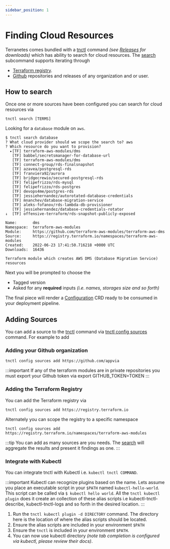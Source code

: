 ```yaml
---
sidebar_position: 1
---
```


# Finding Cloud Resources

Terranetes comes bundled with a [tnctl](docs/terranetes-controller/cli/tnctl.md) command _(see [Releases](docs/terranetes-controller/releases.md) for downloads)_ which has ability to search for cloud resources. The [search](docs/terranetes-controller/cli/tnctl_search.md) subcommand supports iterating through

* [Terraform registry](https://registry.terraform.io).
* [Github](https://github.com) repositories and releases of any organization and or user.

## How to search

Once one or more sources have been configured you can search for cloud resources via

```shell
tnctl search [TERMS]
```

Looking for a `database` module on `aws`.

```shell
$ tnctl search database
? What cloud provider should we scope the search to? aws
? Which resource do you want to provision?
  ▸[TF] terraform-aws-modules/dms
   [TF] babbel/secretsmanager-for-database-url
   [TF] terraform-aws-modules/dms
   [TF] connect-group/rds-finalsnapshot
   [TF] azavea/postgresql-rds
   [TF] franviera92/aurora
   [TF] bridgecrewio/secured-postgresql-rds
   [TF] felipefrizzo/rds-mysql
   [TF] felipefrizzo/rds-postgres
   [TF] devops4me/postgres-rds
   [TF] jessiehernandez/autorotated-database-credentials
   [TF] mnanchev/database-migration-service
   [TF] aleks-fofanov/rds-lambda-db-provisioner
   [TF] jessiehernandez/database-credentials-rotator
↓  [TF] offensive-terraform/rds-snapshot-publicly-exposed

Name:       dms
Namespace:  terraform-aws-modules
Module:     https://github.com/terraform-aws-modules/terraform-aws-dms
Source:     https://registry.terraform.io/namespaces/terraform-aws-modules
Created:    2022-06-23 17:41:50.716218 +0000 UTC
Downloads:  16436

Terraform module which creates AWS DMS (Database Migration Service) resources
```

Next you will be prompted to choose the

* Tagged version
* Asked for any **required** inputs _(i.e. names, storages size and so forth)_

The final piece will render a [Configuration](docs/terranetes-controller/reference/configurations.terraform.appvia.io.md) CRD ready to be consumed in your deployment pipeline.

## Adding Sources

You can add a source to the [tnctl](docs/terranetes-controller/cli/tnctl.md) command via [tnctl config sources](docs/terranetes-controller/cli/tnctl_config_sources.md) command. For example to add

### Adding your Github organization

```shell
tnctl config sources add https://github.com/appvia
```

:::important
If any of the terraform modules are in private repositories you must export your Github token via export GITHUB_TOKEN=TOKEN
:::

### Adding the Terraform Registry

You can add the Terraform registry via

```shell
tnctl config sources add https://registry.terraform.io
```

Alternately you can scope the registry to a specific namespace

```shell
tnctl config sources add https://registry.terraform.io/namespaces/terraform-aws-modules
```

:::tip
You can add as many sources are you needs. The [search](docs/terranetes-controller/cli/tnctl_search.md) will aggregate the results and present it findings as one.
:::

### Integrate with Kubectl

You can integrate tnctl with Kubectl i.e. `kubectl tnctl COMMAND`.

:::important
Kubectl can recognize plugins based on the name. Lets assume you place an executable script in your `$PATH` named `kubectl-hello-world`. This script can be called via `$ kubectl hello world`. All the `tnctl kubectl plugin` does it create an collection of these alias scripts i.e kubectl-tnctl-describe, kubectl-tnctl-logs and so forth in the desired location.
:::

1. Run the `tnctl kubectl plugin -d DIRECTORY` command. The directory here is the location of where the alias scripts should be located.
2. Ensure the alias scripts are included in your environment `$PATH`
3. Ensure the `tnctl` is included in your environment `$PATH`.
4. You can now use kubectl directory _(note tab completion is configured via kubectl, please review their docs)_.

